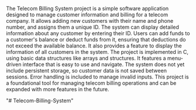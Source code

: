 The Telecom Billing System project is a simple software application designed to manage customer information and billing for a telecom company. It allows adding new customers with their name and phone number, and assigns them a unique ID. The system can display detailed information about any customer by entering their ID. Users can add funds to a customer's balance or deduct funds from it, ensuring that deductions do not exceed the available balance. It also provides a feature to display the information of all customers in the system. The project is implemented in C, using basic data structures like arrays and structures. It features a menu-driven interface that is easy to use and navigate. The system does not yet include persistent storage, so customer data is not saved between sessions. Error handling is included to manage invalid inputs. This project is a foundational tool for managing telecom billing operations and can be expanded with more features in the future.






"# Telecom-Billing-System" 
